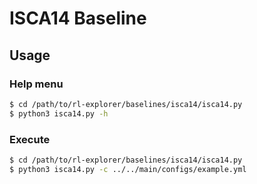 # ISCA14 Baseline

## Usage

### Help menu
```bash
$ cd /path/to/rl-explorer/baselines/isca14/isca14.py
$ python3 isca14.py -h
```

### Execute
```bash
$ cd /path/to/rl-explorer/baselines/isca14/isca14.py
$ python3 isca14.py -c ../../main/configs/example.yml
```
